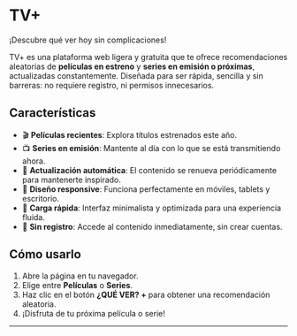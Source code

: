# TV+

¡Descubre qué ver hoy sin complicaciones!

TV+ es una plataforma web ligera y gratuita que te ofrece recomendaciones aleatorias de **películas en estreno** y **series en emisión o próximas**, actualizadas constantemente. Diseñada para ser rápida, sencilla y sin barreras: no requiere registro, ni permisos innecesarios.

## Características

- 🎬 **Películas recientes**: Explora títulos estrenados este año.
- 📺 **Series en emisión**: Mantente al día con lo que se está transmitiendo ahora.
- 🔄 **Actualización automática**: El contenido se renueva periódicamente para mantenerte inspirado.
- 📱 **Diseño responsive**: Funciona perfectamente en móviles, tablets y escritorio.
- 🚀 **Carga rápida**: Interfaz minimalista y optimizada para una experiencia fluida.
- 📢 **Sin registro**: Accede al contenido inmediatamente, sin crear cuentas.

## Cómo usarlo

1. Abre la página en tu navegador.
2. Elige entre **Películas** o **Series**.
3. Haz clic en el botón **¿QUÉ VER? +** para obtener una recomendación aleatoria.
4. ¡Disfruta de tu próxima película o serie!

---
